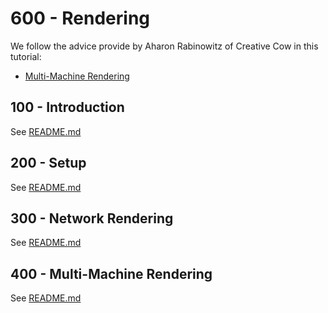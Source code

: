 # 600 - Rendering

We follow the advice provide by Aharon Rabinowitz of Creative Cow in this tutorial:

- [Multi-Machine Rendering](https://www.youtube.com/watch?v=r9uOeiaZOQo)

## 100 - Introduction

See [README.md](./100/README.md)

## 200 - Setup

See [README.md](./200/README.md)

## 300 - Network Rendering

See [README.md](./300/README.md)

## 400 - Multi-Machine Rendering

See [README.md](./400/README.md)